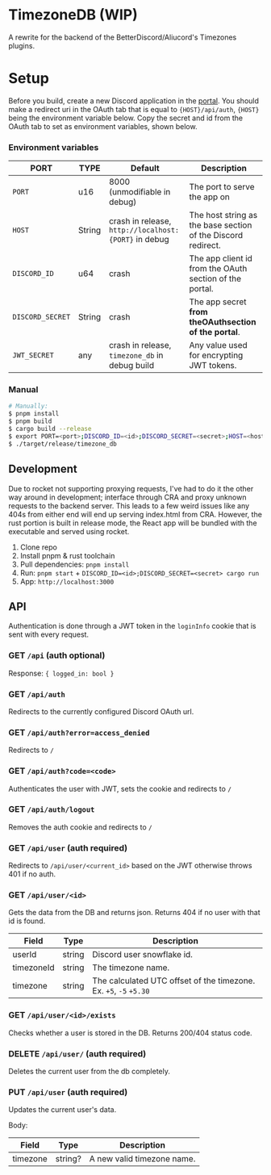 # TimezoneDB (WIP)

A rewrite for the backend of the BetterDiscord/Aliucord's Timezones plugins.

# Setup

Before you build, create a new Discord application in the [portal](https://discord.com/developers/applications).
You should make a redirect uri in the OAuth tab that is equal to `{HOST}/api/auth`, `{HOST}` being the environment
variable below. Copy the secret and id from the OAuth tab to set as environment variables, shown below.

### Environment variables

| PORT             | TYPE   | Default                                              | Description                                                  | 
|------------------|--------|------------------------------------------------------|--------------------------------------------------------------|
| `PORT`           | u16    | 8000 (unmodifiable in debug)                         | The port to serve the app on                                 |
| `HOST`           | String | crash in release, `http://localhost:{PORT}` in debug | The host string as the base section of the Discord redirect. |
| `DISCORD_ID`     | u64    | crash                                                | The app client id from the OAuth section of the portal.      |
| `DISCORD_SECRET` | String | crash                                                | The app secret **from theOAuthsection of the portal**.       |
| `JWT_SECRET`     | any    | crash in release, `timezone_db` in debug build       | Any value used for encrypting JWT tokens.                    |

### Manual

```sh
# Manually:
$ pnpm install
$ pnpm build
$ cargo build --release
$ export PORT=<port>;DISCORD_ID=<id>;DISCORD_SECRET=<secret>;HOST=<host>;JWT_SECRET=<key>;
$ ./target/release/timezone_db
```

## Development

Due to rocket not supporting proxying requests, I've had to do it the other way around in development; interface through
CRA and proxy unknown requests to the backend server. This leads to a few weird issues like any 404s from either end
will end up serving index.html from CRA. However, the rust portion is built in release mode, the React app will be
bundled with the executable and served using rocket.

1. Clone repo
2. Install pnpm & rust toolchain
3. Pull dependencies: `pnpm install`
4. Run: `pnpm start` + `DISCORD_ID=<id>;DISCORD_SECRET=<secret> cargo run`
5. App: `http://localhost:3000`

## API
Authentication is done through a JWT token in the `loginInfo` cookie that is sent with every request.

### GET `/api` (auth optional)
Response: `{ logged_in: bool }`

### GET `/api/auth`
Redirects to the currently configured Discord OAuth url.

### GET `/api/auth?error=access_denied`
Redirects to `/`

### GET `/api/auth?code=<code>`
Authenticates the user with JWT, sets the cookie and redirects to `/`

### GET `/api/auth/logout`
Removes the auth cookie and redirects to `/`

### GET `/api/user` (auth required)
Redirects to `/api/user/<current_id>` based on the JWT otherwise throws 401 if no auth.

### GET `/api/user/<id>`
Gets the data from the DB and returns json. Returns 404 if no user with that id is found.

| Field      | Type   | Description                                                       |
|------------|--------|-------------------------------------------------------------------|
| userId     | string | Discord user snowflake id.                                        |
| timezoneId | string | The timezone name.                                                |
| timezone   | string | The calculated UTC offset of the timezone. Ex. `+5`, `-5` `+5.30` |

### GET `/api/user/<id>/exists`
Checks whether a user is stored in the DB. Returns 200/404 status code.

### DELETE `/api/user/` (auth required)
Deletes the current user from the db completely.

### PUT `/api/user` (auth required)
Updates the current user's data.

Body:

| Field    | Type    | Description                |
|----------|---------|----------------------------|
| timezone | string? | A new valid timezone name. |
